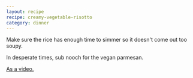 ```yaml
---
layout: recipe
recipe: creamy-vegetable-risotto
category: dinner
---
```


Make sure the rice has enough time to simmer so it doesn't come out
too soupy.

In desperate times, sub nooch for the vegan parmesan.

[As a video.](https://www.youtube.com/watch?v=6gyATN13W3c)
